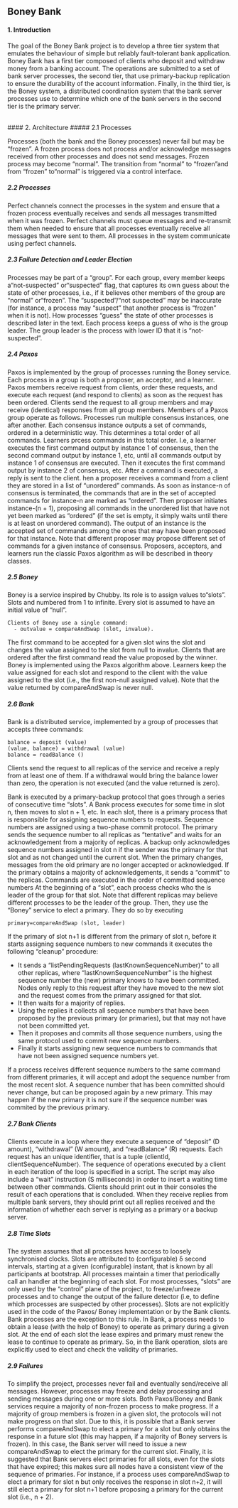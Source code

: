 ## Boney Bank
#### 1. Introduction

The goal of the Boney Bank project is to develop a three tier system that emulates the behaviour of simple but reliably fault-tolerant bank application. Boney Bank has a first tier composed of clients who deposit and withdraw money from a banking account. The operations are submitted to a set of bank server processes, the second tier, that use primary-backup replication to ensure the durability of the account information. Finally, in the third tier, is the Boney system, a distributed coordination system that the bank server processes use to determine which one of the bank servers in the second tier is the primary server.

<br>
#### 2. Architecture
##### 2.1 Processes

Processes (both the bank and the Boney processes) never fail but may be “frozen”. A frozen process does not process and/or acknowledge messages received from other processes and does not send messages. Frozen process may become “normal”. The transition from “normal” to “frozen”and from “frozen” to“normal” is triggered via a control interface.

##### 2.2 Processes
Perfect channels connect the processes in the system and ensure that a frozen process eventually receives and sends all messages transmitted when it was frozen. Perfect channels must queue messages and re-transmit them when needed to ensure that all processes eventually receive all messages that were sent to them. 
All processes in the system communicate using perfect channels.

##### 2.3 Failure Detection and Leader Election

Processes may be part of a “group”. For each group, every member keeps a“not-suspected” or“suspected” flag, that captures its own guess about the state of other processes, i.e., if it believes other members of the group are “normal” or“frozen”. The “suspected”/“not suspected” may be inaccurate (for instance, a process may “suspect” that another process is “frozen” when it is not). How processes “guess” the state of other processes is described later in the text. 
Each process keeps a guess of who is the group leader. The group leader is the process with lower ID that it is “not-suspected”.

##### 2.4 Paxos

Paxos is implemented by the group of processes running the Boney service. Each process in a group is both a proposer, an acceptor, and a learner. Paxos members receive request from clients, order these requests, and execute each request (and respond to clients) as
soon as the request has been ordered.
Clients send the request to all group members and may receive (identical) responses from all group members.
Members of a Paxos group operate as follows. Processes run multiple consensus instances, one after another. Each consensus instance outputs a set of commands, ordered in a deterministic way. This determines a total order of all commands. Learners prcess commands in this total order. I.e, a learner executes the first command output by instance 1 of consensus, then the second command output by instance 1, etc, until all commands output by instance 1 of consensus are executed. Then it executes the first command output by instance 2 of consensus, etc. After a command is executed, a reply is sent to the client.
hen a proposer receives a command from a client they are stored in a list of “unordered” commands. As soon as instance-n of consensus is terminated, the commands that are in the set of accepted commands for instance-n are marked as “ordered”. Then proposer initiates instance-(n + 1), proposing all commands in the unordered list that have not yet been marked as “ordered” (if the set is empty, it simply waits until there is at least on unordered command). The output of an instance is the accepted set of commands among the ones that may have been proposed for that instance. Note that different proposer may propose different set of commands for a given instance of consensus.
Proposers, acceptors, and learners run the classic Paxos algorithm as will be described in theory classes.

##### 2.5 Boney

Boney is a service inspired by Chubby. Its role is to assign values to“slots”. Slots and numbered from 1 to infinite. Every slot is assumed to have an initial value of “null”.

    Clients of Boney use a single command:
      - outvalue = compareAndSwap (slot, invalue).
The first command to be accepted for a given slot wins the slot and changes the value assigned to the slot from null to invalue. Clients that are ordered after the first command read the value proposed by the winner.
Boney is implemented using the Paxos algorithm above. Learners keep the value assigned for each slot and respond to the client with the value assigned to the slot (i.e., the first non-null assigned value). Note that the value returned by compareAndSwap is never null.

##### 2.6 Bank

Bank is a distributed service, implemented by a group of processes that accepts three commands:

    balance = deposit (value)
    (value, balance) = withdrawal (value)
    balance = readBalance ()

Clients send the request to all replicas of the service and receive a reply from at least one of them. If a withdrawal would bring the balance lower than zero, the operation is not executed (and the value returned is zero).

Bank is executed by a primary-backup protocol that goes through a series of consecutive time “slots”. A Bank process executes for some time in slot n, then moves to slot n + 1, etc. In each slot, there is a primary process that is responsible for assigning sequence numbers to requests. Sequence numbers are assigned using a two-phase commit protocol. The primary sends the sequence number to all replicas as “tentative” and waits for an acknowledgement from a majority of replicas. A backup only acknowledges sequence numbers assigned in slot n if the sender was the primary for that slot and as not changed until the current slot. When the primary changes, messages from the old primary are no longer accepted or acknowledged. If the primary obtains a majority of acknowledgements, it sends a “commit” to the replicas. Commands are executed in the
order of committed sequence numbers
At the beginning of a “slot”, each process checks who the is leader of the group for that slot. Note that different replicas may believe different processes to be the leader of the group. Then, they use the “Boney” service to elect a primary. They do so by executing
    
    primary=compareAndSwap (slot, leader)

If the primary of slot n+1 is different from the primary of slot n, before it starts assigning sequence numbers to new commands it executes the following “cleanup” procedure:
- It sends a “listPendingRequests (lastKnownSequenceNumber)” to all other replicas, where “lastKnownSequenceNumber” is the highest sequence number the (new) primary knows to have been committed. Nodes only reply to this request after they have moved to the new slot and the request comes from the primary assigned for that slot.
- It then waits for a majority of replies.
- Using the replies it collects all sequence numbers that have been proposed by the previous primary (or primaries), but that may not have not been committed yet.
- Then it proposes and commits all those sequence numbers, using the same protocol used to commit new sequence numbers.
- Finally it starts assigning new sequence numbers to commands that have not been assigned sequence numbers yet.

If a process receives different sequence numbers to the same command from different primaries, it will accept and adopt the sequence number from the most recent slot. A sequence number that has been committed should never change, but can be proposed again by a new primary. This may happen if the new primary it is not sure if the sequence number was commited by the previous primary.

##### 2.7 Bank Clients

Clients execute in a loop where they execute a sequence of “deposit” (D amount), “withdrawal” (W amount), and “readBalance” (R) requests. Each request has an unique identifier, that is a tuple ⟨clientId, clientSequenceNumber⟩. The sequence of operations executed by a client in each iteration of the loop is specified in a script. The script may also include a “wait” instruction (S milliseconds) in order to insert a waiting time between other commands. Clients should print out in their consoles the result of each operations that is concluded. When they receive replies from multiple bank servers, they should print out all replies received and the information of whether each server is replying as a primary or a backup server.

##### 2.8 Time Slots

The system assumes that all processes have access to loosely synchronised clocks. Slots are attributed to (configurable) δ second intervals, starting at a given (configurable) instant, that is known by all participants at bootstrap. All processes maintain a timer that periodically call an handler at the beginning of each slot.
For most processes, “slots” are only used by the “control” plane of the project, to freeze/unfreeze processes and to change the output of the failure detector (i.e, to define which processes are suspected by other processes). Slots are not explicitly used in the code of the Paxos/ Boney implementation or by the Bank clients.
Bank processes are the exception to this rule. In Bank, a process needs to obtain a lease (with the help of Boney) to operate as primary during a given slot. At the end of each slot the lease expires and primary must renew the lease to continue to operate as primary. So, in the Bank operation, slots are explicitly used to elect and check the validity of primaries.


##### 2.9 Failures

To simplify the project, processes never fail and eventually send/receive all messages. However, processes may freeze and delay processing and sending messages during one or more slots. Both Paxos/Boney and Bank services require a majority of non-frozen process to make progress. If a majority of group members is frozen in a given slot, the protocols will not make progress on that slot. Due to this, it is possible that a Bank server performs compareAndSwap to elect a primary for a slot but only obtains the response in a future slot (this may happen, if a majority of Boney servers is frozen). In this case, the Bank server will need to issue a new compareAndSwap to elect the primary for the current slot. Finally, it is suggested that Bank servers elect primaries for all slots, even for the slots that have expired; this makes sure all nodes have a consistent view of the sequence of primaries. For instance, if a process uses compareAndSwap to elect a primary for slot n but only receives the response in slot n+2, it will still elect a primary for slot n+1 before proposing a primary for the current slot (i.e., n + 2).








